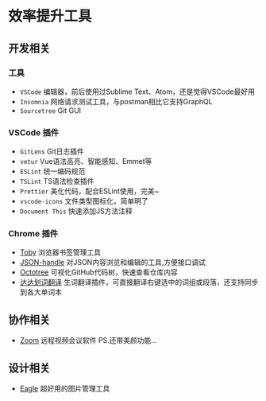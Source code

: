 # 效率提升工具

## 开发相关

### 工具
- `VSCode` 编辑器，前后使用过Sublime Text、Atom，还是觉得VSCode最好用
- `Insomnia` 网络请求测试工具，与postman相比它支持GraphQL
- `Sourcetree` Git GUI

### VSCode 插件
- `GitLens` Git日志插件
- `vetur` Vue语法高亮、智能感知、Emmet等
- `ESLint` 统一编码规范
- `TSLint` TS语法检查插件
- `Prettier` 美化代码，配合ESLint使用，完美~
- `vscode-icons` 文件类型图标化，简单明了
- `Document This` 快速添加JS方法注释

### Chrome 插件
- [Toby](https://chrome.google.com/webstore/detail/toby-for-chrome/hddnkoipeenegfoeaoibdmnaalmgkpip) 浏览器书签管理工具
- [JSON-handle](https://chrome.google.com/webstore/detail/json-handle/iahnhfdhidomcpggpaimmmahffihkfnj) 对JSON内容浏览和编辑的工具,方便接口调试
- [Octotree](https://chrome.google.com/webstore/detail/octotree/bkhaagjahfmjljalopjnoealnfndnagc) 可视化GitHub代码树，快速查看仓库内容
- [达达划词翻译](https://chrome.google.com/webstore/detail/达达划词翻译/cajhcjfcodjoalmhjekljnfkgjlkeajl) 生词翻译插件，可直接翻译右键选中的词组或段落，还支持同步到各大单词本

## 协作相关
- [Zoom](https://www.zoom.us/download) 远程视频会议软件 PS.还带美颜功能... 

## 设计相关
- [Eagle](https://cn.eagle.cool) 超好用的图片管理工具
